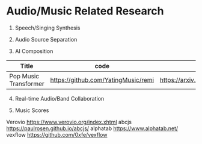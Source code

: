 # Audio/Music Related Research

1. Speech/Singing Synthesis


2. Audio Source Separation


3. AI Composition

| Title       | code        | paper     | demo  |
| ----------- | ----------- | --------- | ----- |
| Pop Music Transformer | https://github.com/YatingMusic/remi | https://arxiv.org/abs/2002.00212 | https://vibertthio.com/transformer/ |

4. Real-time Audio/Band Collaboration

5. Music Scores

Verovio https://www.verovio.org/index.xhtml
abcjs https://paulrosen.github.io/abcjs/
alphatab https://www.alphatab.net/
vexflow https://github.com/0xfe/vexflow
